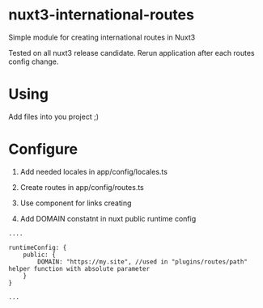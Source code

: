 # nuxt3-international-routes
Simple module for creating international routes in Nuxt3

Tested on all nuxt3 release candidate. Rerun application after each routes config change.

# Using
Add files into you project ;)

# Configure

1) Add needed locales in app/config/locales.ts

2) Create routes in app/config/routes.ts

3) Use <LocaleLink> component for links creating

4) Add DOMAIN constatnt in nuxt public runtime config

```
....

runtimeConfig: {
    public: {
        DOMAIN: "https://my.site", //used in "plugins/routes/path" helper function with absolute parameter
    }
}

...
```